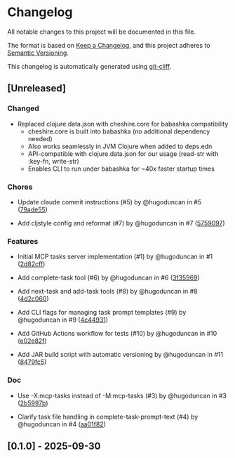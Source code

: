 # Changelog

All notable changes to this project will be documented in this file.

The format is based on [Keep a Changelog](https://keepachangelog.com/en/1.0.0/),
and this project adheres to [Semantic Versioning](https://semver.org/spec/v2.0.0.html).

This changelog is automatically generated using [git-cliff](https://github.com/orhun/git-cliff).
## [Unreleased]

### Changed

- Replaced clojure.data.json with cheshire.core for babashka compatibility
  - cheshire.core is built into babashka (no additional dependency needed)
  - Also works seamlessly in JVM Clojure when added to deps.edn
  - API-compatible with clojure.data.json for our usage (read-str with :key-fn, write-str)
  - Enables CLI to run under babashka for ~40x faster startup times

### Chores

- Update claude commit instructions (#5) by @hugoduncan in #5 ([79ade55](https://github.com/hugoduncan/mcp-tasks/commit/79ade55cd92dc249ffa798fdc3eaff772c11a020))

- Add cljstyle config and reformat (#7) by @hugoduncan in #7 ([5759097](https://github.com/hugoduncan/mcp-tasks/commit/57590977c86b9e692746d6caf909791d2fa4916c))


### Features

- Initial MCP tasks server implementation (#1) by @hugoduncan in #1 ([2d82cff](https://github.com/hugoduncan/mcp-tasks/commit/2d82cffb53e3f03deced02365f5be314c7377f0b))

- Add complete-task tool (#6) by @hugoduncan in #6 ([3f35969](https://github.com/hugoduncan/mcp-tasks/commit/3f35969da8553a57ce7c226cc97facccc62783bf))

- Add next-task and add-task tools (#8) by @hugoduncan in #8 ([4d2c060](https://github.com/hugoduncan/mcp-tasks/commit/4d2c0601129e09b79c632ee65ca36a46db425e3a))

- Add CLI flags for managing task prompt templates (#9) by @hugoduncan in #9 ([4c44931](https://github.com/hugoduncan/mcp-tasks/commit/4c44931d2473e28ad8a11fd76bff5bba4610742c))

- Add GitHub Actions workflow for tests (#10) by @hugoduncan in #10 ([e02e82f](https://github.com/hugoduncan/mcp-tasks/commit/e02e82f22f289f4f4a7ad3ce1ca2e7d937db0899))

- Add JAR build script with automatic versioning by @hugoduncan in #11 ([8479fc5](https://github.com/hugoduncan/mcp-tasks/commit/8479fc5b22c5ae82b2081dfddc3069c5a9d7cbbc))


### Doc

- Use -X:mcp-tasks instead of -M:mcp-tasks (#3) by @hugoduncan in #3 ([2b5997b](https://github.com/hugoduncan/mcp-tasks/commit/2b5997b90b11397495461004568cb8ad29b549fb))

- Clarify task file handling in complete-task-prompt-text (#4) by @hugoduncan in #4 ([aa01f82](https://github.com/hugoduncan/mcp-tasks/commit/aa01f821fe33eea3500b08b3022067c7a5edc325))


## [0.1.0] - 2025-09-30

<!-- generated by git-cliff -->
